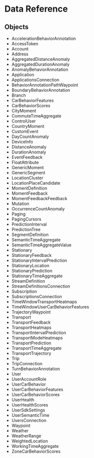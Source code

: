 # Data Reference

## Objects
- AccelerationBehaviorAnnotation
- AccessToken
- Account
- Address
- AggregatedDistanceAnomaly
- AggregatedDurationAnomaly
- AnomalyBehaviorAnnotation
- Application
- ApplicationsConnection
- BehaviorAnnotationPathWaypoint
- BoundaryBehaviorAnnotation
- Branch
- CarBehaviorFeatures
- CarBehaviorScores
- CityMoment
- CommuteTimeAggregate
- ControlUser
- CountryMoment
- CustomEvent
- DayCountAnomaly
- DeviceInfo
- DistanceAnomaly
- DurationAnomaly
- EventFeedback
- FloatAttribute
- GenericMoment
- GenericSegment
- LocationCluster
- LocationPlaceCandidate
- MomentDefinition
- MomentFeedback
- MomentFeedbackFeedback
- Mutation
- OccurrenceCountAnomaly
- Paging
- PagingCursors
- PredictionInterval
- PredictionTree
- SegmentDefinition
- SemanticTimeAggregate
- SemanticTimeAggregateValue
- Stationary
- StationaryFeedback
- StationaryIntervalPrediction
- StationaryLocation
- StationaryPrediction
- StationaryTimeAggregate
- StreamDefinition
- StreamDefinitionsConnection
- Subscription
- SubscriptionsConnection
- TimeWindowTransportHeatmaps
- TimeWindowUserCarBehaviorFeatures
- TrajectoryWaypoint
- Transport
- TransportFeedback
- TransportHeatmaps
- TransportIntervalPrediction
- TransportModeHeatmaps
- TransportPrediction
- TransportTimeAggregate
- TransportTrajectory
- Trip
- TripConnection
- TurnBehaviorAnnotation
- User
- UserAccountRole
- UserCarBehavior
- UserCarBehaviorFeatures
- UserCarBehaviorScores
- UserHealth
- UserHealthScores
- UserSdkSettings
- UserSemanticTime
- UsersConnection
- Waypoint
- Weather
- WeatherRange
- WeightedLocation
- WorkingTimeAggregate
- ZoneCarBehaviorScores
